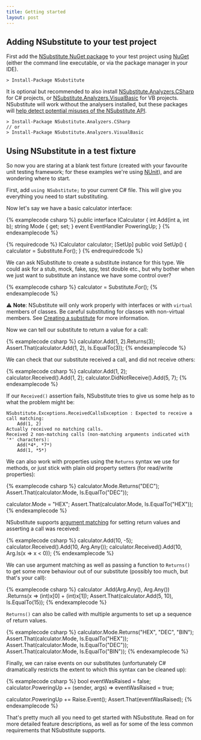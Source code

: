 ```yaml
---
title: Getting started
layout: post
---
```


## Adding NSubstitute to your test project 

First add the [NSubstitute NuGet package](http://nuget.org/List/Packages/NSubstitute) to your test project using [NuGet](https://docs.microsoft.com/en-us/nuget/quickstart/use-a-package) (either the command line executable, or via the package manager in your IDE).

    > Install-Package NSubstitute

It is optional but recommended to also install [NSubstitute.Analyzers.CSharp](https://www.nuget.org/packages/NSubstitute.Analyzers.CSharp/) for C# projects, or [NSubstitute.Analyzers.VisualBasic](https://www.nuget.org/packages/NSubstitute.Analyzers.VisualBasic/) for VB projects. NSubstitute will work without the analysers installed, but these packages will [help detect potential misuses of the NSubstitute API](/help/nsubstitute-analysers/).

    > Install-Package NSubstitute.Analyzers.CSharp
    // or
    > Install-Package NSubstitute.Analyzers.VisualBasic

## Using NSubstitute in a test fixture

So now you are staring at a blank test fixture (created with your favourite unit testing framework; for these examples we're using [NUnit](http://www.nunit.org/)), and are wondering where to start. 

First, add `using NSubstitute;` to your current C# file. This will give you everything you need to start substituting. 

Now let's say we have a basic calculator interface:

{% examplecode csharp %}
public interface ICalculator
{
    int Add(int a, int b);
    string Mode { get; set; }
    event EventHandler PoweringUp;
}
{% endexamplecode %}

{% requiredcode %}
ICalculator calculator;
[SetUp]
public void SetUp() { calculator = Substitute.For<ICalculator>(); }
{% endrequiredcode %}

We can ask NSubstitute to create a substitute instance for this type. We could ask for a stub, mock, fake, spy, test double etc., but why bother when we just want to substitute an instance we have some control over?

{% examplecode csharp %}
calculator = Substitute.For<ICalculator>();
{% endexamplecode %}

⚠️ **Note**: NSubstitute will only work properly with interfaces or with `virtual` members of classes. Be careful substituting for classes with non-virtual members. See [Creating a substitute](/help/creating-a-substitute/#substituting_infrequently_and_carefully_for_classes) for more information.

Now we can tell our substitute to return a value for a call:

{% examplecode csharp %}
calculator.Add(1, 2).Returns(3);
Assert.That(calculator.Add(1, 2), Is.EqualTo(3));
{% endexamplecode %}

We can check that our substitute received a call, and did not receive others:

{% examplecode csharp %}
calculator.Add(1, 2);
calculator.Received().Add(1, 2);
calculator.DidNotReceive().Add(5, 7);
{% endexamplecode %}

If our `Received()` assertion fails, NSubstitute tries to give us some help as to what the problem might be:


    NSubstitute.Exceptions.ReceivedCallsException : Expected to receive a call matching:
        Add(1, 2)
    Actually received no matching calls.
    Received 2 non-matching calls (non-matching arguments indicated with '*' characters):
        Add(*4*, *7*)
        Add(1, *5*)

We can also work with properties using the `Returns` syntax we use for methods, or just stick with plain old property setters (for read/write properties):

{% examplecode csharp %}
calculator.Mode.Returns("DEC");
Assert.That(calculator.Mode, Is.EqualTo("DEC"));

calculator.Mode = "HEX";
Assert.That(calculator.Mode, Is.EqualTo("HEX"));
{% endexamplecode %}

NSubstitute supports [argument matching](/help/argument-matchers/) for setting return values and asserting a call was received:

{% examplecode csharp %}
calculator.Add(10, -5);
calculator.Received().Add(10, Arg.Any<int>());
calculator.Received().Add(10, Arg.Is<int>(x => x < 0));
{% endexamplecode %}

We can use argument matching as well as passing a function to `Returns()` to get some more behaviour out of our substitute (possibly too much, but that's your call):

{% examplecode csharp %}
calculator
   .Add(Arg.Any<int>(), Arg.Any<int>())
   .Returns(x => (int)x[0] + (int)x[1]);
Assert.That(calculator.Add(5, 10), Is.EqualTo(15));
{% endexamplecode %}

`Returns()` can also be called with multiple arguments to set up a sequence of return values.

{% examplecode csharp %}
calculator.Mode.Returns("HEX", "DEC", "BIN");
Assert.That(calculator.Mode, Is.EqualTo("HEX"));
Assert.That(calculator.Mode, Is.EqualTo("DEC"));
Assert.That(calculator.Mode, Is.EqualTo("BIN"));
{% endexamplecode %}

Finally, we can raise events on our substitutes (unfortunately C# dramatically restricts the extent to which this syntax can be cleaned up):

{% examplecode csharp %}
bool eventWasRaised = false;
calculator.PoweringUp += (sender, args) => eventWasRaised = true;

calculator.PoweringUp += Raise.Event();
Assert.That(eventWasRaised);
{% endexamplecode %}

That's pretty much all you need to get started with NSubstitute. Read on for more detailed feature descriptions, as well as for some of the less common requirements that NSubstitute supports.
